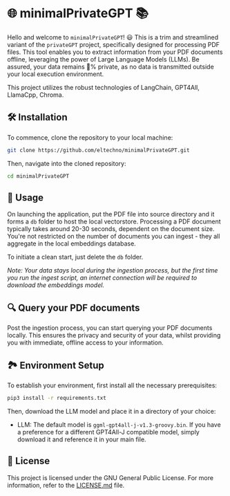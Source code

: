 # 🌐 minimalPrivateGPT 📚

Hello and welcome to `minimalPrivateGPT`! 😃 This is a trim and streamlined variant of the `privateGPT` project, specifically designed for processing PDF files. This tool enables you to extract information from your PDF documents offline, leveraging the power of Large Language Models (LLMs). Be assured, your data remains 💯% private, as no data is transmitted outside your local execution environment.

This project utilizes the robust technologies of LangChain, GPT4All, LlamaCpp, Chroma.

## 🛠️ Installation

To commence, clone the repository to your local machine:

```bash
git clone https://github.com/eltechno/minimalPrivateGPT.git
```

Then, navigate into the cloned repository:

```bash
cd minimalPrivateGPT
```

## 🚀 Usage

On launching the application, put the PDF file into source directory and it forms a `db` folder to host the local vectorstore. Processing a PDF document typically takes around 20-30 seconds, dependent on the document size. You're not restricted on the number of documents you can ingest - they all aggregate in the local embeddings database.

To initiate a clean start, just delete the `db` folder.

*Note: Your data stays local during the ingestion process, but the first time you run the ingest script, an internet connection will be required to download the embeddings model.*

## 🔍 Query your PDF documents

Post the ingestion process, you can start querying your PDF documents locally. This ensures the privacy and security of your data, whilst providing you with immediate, offline access to your information.

## 🏞️ Environment Setup

To establish your environment, first install all the necessary prerequisites:

```bash
pip3 install -r requirements.txt
```

Then, download the LLM model and place it in a directory of your choice:

- LLM: The default model is `ggml-gpt4all-j-v1.3-groovy.bin`. If you have a preference for a different GPT4All-J compatible model, simply download it and reference it in your main file.

## 📜 License

This project is licensed under the GNU General Public License. For more information, refer to the [LICENSE.md](https://github.com/yourusername/minimalPrivateGPT/blob/main/LICENSE.md) file.
